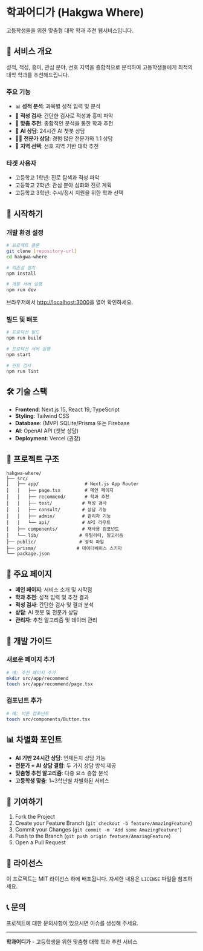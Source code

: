 # 학과어디가 (Hakgwa Where)

고등학생들을 위한 맞춤형 대학 학과 추천 웹서비스입니다.

## 🎯 서비스 개요

성적, 적성, 흥미, 관심 분야, 선호 지역을 종합적으로 분석하여 고등학생들에게 최적의 대학 학과를 추천해드립니다.

### 주요 기능
- 📊 **성적 분석**: 과목별 성적 입력 및 분석
- 🧠 **적성 검사**: 간단한 검사로 적성과 흥미 파악
- 🎯 **맞춤 추천**: 종합적인 분석을 통한 학과 추천
- 🤖 **AI 상담**: 24시간 AI 챗봇 상담
- 👨‍🏫 **전문가 상담**: 경험 많은 전문가와 1:1 상담
- 📍 **지역 선택**: 선호 지역 기반 대학 추천

### 타겟 사용자
- 고등학교 1학년: 진로 탐색과 적성 파악
- 고등학교 2학년: 관심 분야 심화와 진로 계획
- 고등학교 3학년: 수시/정시 지원을 위한 학과 선택

## 🚀 시작하기

### 개발 환경 설정

```bash
# 프로젝트 클론
git clone [repository-url]
cd hakgwa-where

# 의존성 설치
npm install

# 개발 서버 실행
npm run dev
```

브라우저에서 [http://localhost:3000](http://localhost:3000)을 열어 확인하세요.

### 빌드 및 배포

```bash
# 프로덕션 빌드
npm run build

# 프로덕션 서버 실행
npm start

# 린트 검사
npm run lint
```

## 🛠 기술 스택

- **Frontend**: Next.js 15, React 19, TypeScript
- **Styling**: Tailwind CSS
- **Database**: (MVP) SQLite/Prisma 또는 Firebase
- **AI**: OpenAI API (챗봇 상담)
- **Deployment**: Vercel (권장)

## 📁 프로젝트 구조

```
hakgwa-where/
├── src/
│   ├── app/                 # Next.js App Router
│   │   ├── page.tsx         # 메인 페이지
│   │   ├── recommend/       # 학과 추천
│   │   ├── test/           # 적성 검사
│   │   ├── consult/        # 상담 기능
│   │   ├── admin/          # 관리자 기능
│   │   └── api/            # API 라우트
│   ├── components/         # 재사용 컴포넌트
│   └── lib/               # 유틸리티, 알고리즘
├── public/                # 정적 파일
├── prisma/               # 데이터베이스 스키마
└── package.json
```

## 🎨 주요 페이지

- **메인 페이지**: 서비스 소개 및 시작점
- **학과 추천**: 성적 입력 및 추천 결과
- **적성 검사**: 간단한 검사 및 결과 분석
- **상담**: AI 챗봇 및 전문가 상담
- **관리자**: 추천 알고리즘 및 데이터 관리

## 🔧 개발 가이드

### 새로운 페이지 추가
```bash
# 예: 추천 페이지 추가
mkdir src/app/recommend
touch src/app/recommend/page.tsx
```

### 컴포넌트 추가
```bash
# 예: 버튼 컴포넌트
touch src/components/Button.tsx
```

## 📊 차별화 포인트

- **AI 기반 24시간 상담**: 언제든지 상담 가능
- **전문가 + AI 상담 결합**: 두 가지 상담 방식 제공
- **맞춤형 추천 알고리즘**: 다중 요소 종합 분석
- **고등학생 맞춤**: 1~3학년별 차별화된 서비스

## 🤝 기여하기

1. Fork the Project
2. Create your Feature Branch (`git checkout -b feature/AmazingFeature`)
3. Commit your Changes (`git commit -m 'Add some AmazingFeature'`)
4. Push to the Branch (`git push origin feature/AmazingFeature`)
5. Open a Pull Request

## 📄 라이선스

이 프로젝트는 MIT 라이선스 하에 배포됩니다. 자세한 내용은 `LICENSE` 파일을 참조하세요.

## 📞 문의

프로젝트에 대한 문의사항이 있으시면 이슈를 생성해 주세요.

---

**학과어디가** - 고등학생을 위한 맞춤형 대학 학과 추천 서비스
